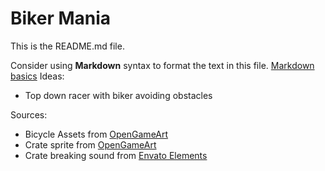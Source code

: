 # Biker Mania
This is the README.md file.

Consider using **Markdown** syntax to format the text in this file. [Markdown basics](https://www.markdownguide.org/getting-started/)
Ideas:
- Top down racer with biker avoiding obstacles

Sources:
- Bicycle Assets from [OpenGameArt](https://opengameart.org/content/bicycle/)
- Crate sprite from [OpenGameArt](https://opengameart.org/content/2d-wooden-box/)
- Crate breaking sound from [Envato Elements](https://elements.envato.com/wooden-box-break-YMZPJ2C)